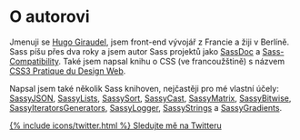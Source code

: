 
# O autorovi

Jmenuji se [Hugo Giraudel](http://hugogiraudel.com), jsem front-end vývojář z Francie a žiji v Berlíně. Sass píšu přes dva roky a jsem autor Sass projektů jako [SassDoc](http://sassdoc.com) a [Sass-Compatibility](http://sass-compatibility.github.io). Také jsem napsal knihu o CSS (ve francoužštině) s názvem [CSS3 Pratique du Design Web](http://www.amazon.fr/dp/2212140231).

Napsal jsem také několik Sass knihoven, nejčastěji pro mé vlastní účely: [SassyJSON](https://github.com/HugoGiraudel/SassyJSON), [SassyLists](http://sassylists.com), [SassySort](https://github.com/HugoGiraudel/SassySort), [SassyCast](https://github.com/HugoGiraudel/SassyCast), [SassyMatrix](https://github.com/HugoGiraudel/SassyMatrix), [SassyBitwise](https://github.com/HugoGiraudel/SassyBitwise), [SassyIteratorsGenerators](https://github.com/HugoGiraudel/SassyIteratorsGenerators), [SassyLogger](https://github.com/HugoGiraudel/SassyLogger), [SassyStrings](https://github.com/HugoGiraudel/SassyStrings) a [SassyGradients](https://github.com/HugoGiraudel/SassyGradients).

<div class="button-wrapper">
  <a href="https://twitter.com/{{ site.twitter_username }}" target="_blank" class="button">
    {% include icons/twitter.html %}
    Sledujte mě na Twitteru
  </a>
</div>
